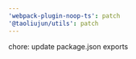 ```yaml
---
'webpack-plugin-noop-ts': patch
'@taoliujun/utils': patch
---
```


chore: update package.json exports
